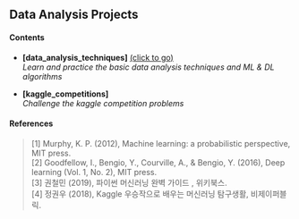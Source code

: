 ## __Data Analysis Projects__
    
#### __Contents__
      
   - __[data_analysis_techniques]__ [(click to go)](https://github.com/sangmanjung/Data_Science_study_N_applications/tree/main/Data_Analysis_Projects/data_analysis_techniques)  
       _Learn and practice the basic data analysis techniques and ML & DL algorithms_
  
   - __[kaggle_competitions]__  
       _Challenge the kaggle competition problems_  
      
#### __References__
      
   > [1] Murphy, K. P. (2012), Machine learning: a probabilistic perspective, MIT press.  
   > [2] Goodfellow, I., Bengio, Y., Courville, A., & Bengio, Y. (2016), Deep learning (Vol. 1, No. 2), MIT press.  
   > [3] 권철민 (2019), 파이썬 머신러닝 완벽 가이드 , 위키북스.  
   > [4] 정권우 (2018), Kaggle 우승작으로 배우는 머신러닝 탐구생활, 비제이퍼블릭.  
